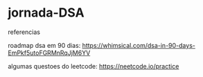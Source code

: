 # jornada-DSA

referencias 

roadmap dsa em 90 dias:
https://whimsical.com/dsa-in-90-days-EmPkf5utoFGRMnRqJjM6YV

algumas questoes do leetcode:
https://neetcode.io/practice
